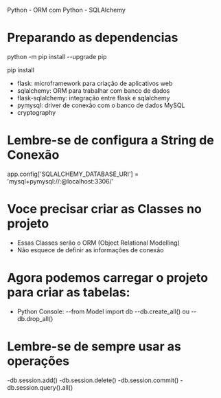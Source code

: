 Python - ORM com Python - SQLAlchemy  

# Preparando as dependencias

python -m pip install --upgrade pip

pip install
- flask: microframework para criação de aplicativos web
- sqlalchemy: ORM para trabalhar com banco de dados
- flask-sqlalchemy: integração entre flask e sqlalchemy
- pymysql: driver de conexão com o banco de dados MySQL
- cryptography

# Lembre-se de configura a String de Conexão 

app.config['SQLALCHEMY_DATABASE_URI'] = 'mysql+pymysql://<userId>:<Senha>@localhost:3306/<BancoDados>'

# Voce precisar criar as Classes no projeto

- Essas Classes serão o ORM (Object Relational Modelling) 
- Não esquece de definir as informações de conexão

# Agora podemos carregar o projeto para criar as tabelas:
 - Python Console: 
 --from Model import db
 --db.create_all()
 ou 
 --db.drop_all()
 
# Lembre-se de sempre usar as operações

  -db.session.add(<objeto>)
  -db.session.delete(<objeto>)
  -db.session.commit()
  -db.session.query(<Classe>).all()